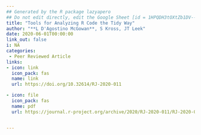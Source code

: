 ```yaml
---
## Generated by the R package lazyapero
## Do not edit directly, edit the Google Sheet [id = 1HPQDH3tOXtZb1DV--8wR9CKAzUz5aywWc2vM3OQ5SrU]
title: "Tools for Analyzing R Code the Tidy Way"
author: "**L D'Agostino McGowan**, S Kross, JT Leek"
date: 2020-06-01T00:00:00
link_out: false
i: NA
categories:
 - Peer Reviewed Article
links:
- icon: link
  icon_pack: fas
  name: link
  url: https://doi.org/10.32614/RJ-2020-011

- icon: file
  icon_pack: fas
  name: pdf
  url: https://journal.r-project.org/archive/2020/RJ-2020-011/RJ-2020-011.pdf


---
```




